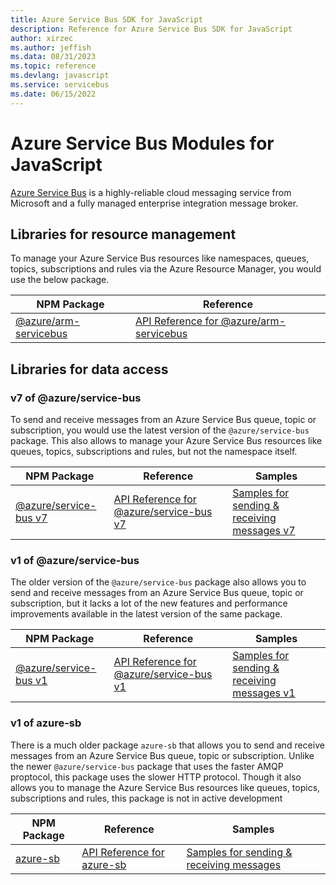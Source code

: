 ```yaml
---
title: Azure Service Bus SDK for JavaScript
description: Reference for Azure Service Bus SDK for JavaScript
author: xirzec
ms.author: jeffish
ms.data: 08/31/2023
ms.topic: reference
ms.devlang: javascript
ms.service: servicebus
ms.date: 06/15/2022
---
```

# Azure Service Bus Modules for JavaScript

[Azure Service Bus](https://azure.microsoft.com/services/service-bus/) is a highly-reliable cloud messaging service from Microsoft and a fully managed enterprise integration message broker.

## Libraries for resource management

To manage your Azure Service Bus resources like namespaces, queues, topics, subscriptions and rules via the Azure Resource Manager, you would use the below package.

| NPM Package                                                              | Reference                                                                                                  |
| ------------------------------------------------------------------------ | ---------------------------------------------------------------------------------------------------------- |
| [@azure/arm-servicebus](https://npmjs.com/package/@azure/arm-servicebus) | [API Reference for @azure/arm-servicebus](https://docs.microsoft.com/javascript/api/@azure/arm-servicebus) |

## Libraries for data access

### v7 of @azure/service-bus

To send and receive messages from an Azure Service Bus queue, topic or subscription, you would use the latest version of the `@azure/service-bus` package.
This also allows to manage your Azure Service Bus resources like queues, topics, subscriptions and rules, but not the namespace itself.

| NPM Package                                                        | Reference                                                                                            | Samples                                                                                                                              |
| ------------------------------------------------------------------ | ---------------------------------------------------------------------------------------------------- | ------------------------------------------------------------------------------------------------------------------------------------ |
| [@azure/service-bus v7](https://npmjs.com/package/@azure/service-bus) | [API Reference for @azure/service-bus v7](https://docs.microsoft.com/javascript/api/@azure/service-bus) | [Samples for sending & receiving messages v7](https://github.com/Azure/azure-sdk-for-js/tree/master/sdk/servicebus/service-bus/samples) |

### v1 of @azure/service-bus

The older version of the `@azure/service-bus` package also allows you to send and receive messages from an Azure Service Bus queue, topic or subscription, but it lacks
a lot of the new features and performance improvements available in the latest version of the same package.

| NPM Package                                                        | Reference                                                                                            | Samples                                                                                                                              |
| ------------------------------------------------------------------ | ---------------------------------------------------------------------------------------------------- | ------------------------------------------------------------------------------------------------------------------------------------ |
| [@azure/service-bus v1](https://www.npmjs.com/package/@azure/service-bus/v/1.1.10) | [API Reference for @azure/service-bus v1](https://docs.microsoft.com/javascript/api/@azure/service-bus/?view=azure-node-legacy) | [Samples for sending & receiving messages v1](https://github.com/Azure/azure-sdk-for-js/tree/%40azure/service-bus_1.1.10/sdk/servicebus/service-bus/samples) |

### v1 of azure-sb

There is a much older package `azure-sb` that allows you to send and receive messages from an Azure Service Bus queue, topic or subscription. Unlike the newer `@azure/service-bus` package that uses the faster AMQP proptocol, this package uses the slower HTTP protocol. Though it also allows you to manage the Azure Service Bus resources like queues, topics, subscriptions and rules, this package is not in active development

| NPM Package                                                        | Reference                                                                                            | Samples                                                                                                                              |
| ------------------------------------------------------------------ | ---------------------------------------------------------------------------------------------------- | ------------------------------------------------------------------------------------------------------------------------------------ |
| [azure-sb](https://npmjs.com/package/azure-sb) | [API Reference for azure-sb](https://docs.microsoft.com/javascript/api/azure-sb/?view=azure-node-legacy) | [Samples for sending & receiving messages](https://www.npmjs.com/package/azure-sb#how-to-use) |